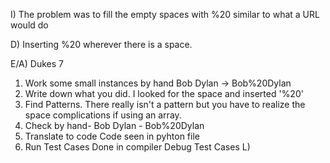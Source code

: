 I) The problem was to fill the empty spaces with %20 similar to what a URL would do

D) Inserting %20 wherever there is a space.

E/A) Dukes 7

1) Work some small instances by hand Bob Dylan -> Bob%20Dylan
2) Write down what you did. I looked for the space and inserted '%20'
3) Find Patterns. There really isn't a pattern but you have to realize the space complications if using an array.
4) Check by hand- Bob Dylan - Bob%20Dylan
5) Translate to code Code seen in pyhton file
6) Run Test Cases Done in compiler
Debug Test Cases
L) 
